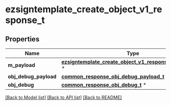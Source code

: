 # ezsigntemplate_create_object_v1_response_t

## Properties
Name | Type | Description | Notes
------------ | ------------- | ------------- | -------------
**m_payload** | [**ezsigntemplate_create_object_v1_response_m_payload_t**](ezsigntemplate_create_object_v1_response_m_payload.md) \* |  | 
**obj_debug_payload** | [**common_response_obj_debug_payload_t**](common_response_obj_debug_payload.md) \* |  | [optional] 
**obj_debug** | [**common_response_obj_debug_t**](common_response_obj_debug.md) \* |  | [optional] 

[[Back to Model list]](../README.md#documentation-for-models) [[Back to API list]](../README.md#documentation-for-api-endpoints) [[Back to README]](../README.md)


